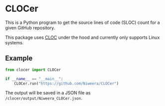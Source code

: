 # CLOCer

This is a Python program to get the source lines of code (SLOC) count for a given GitHub repository.

This package uses [CLOC](https://github.com/AlDanial/cloc) under the hood and currently only supports Linux systems.

## Example

```python
from clocer import CLOCer

if __name__ == "__main__":
    CLOCer.run("https://github.com/Niweera/CLOCer")
```

The output will be saved in a JSON file as `/clocer/output/Niweera_CLOCer.json`.